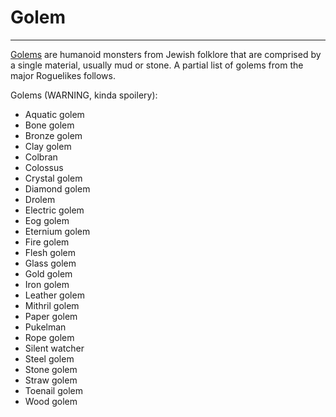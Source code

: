 # Golem

---

[Golems](http://www.wikipedia.org/wiki/Golem) are humanoid monsters from Jewish folklore that are comprised by a single material, usually mud or stone. A partial list of golems from the major Roguelikes follows.

Golems (WARNING, kinda spoilery):

- Aquatic golem
- Bone golem
- Bronze golem
- Clay golem
- Colbran
- Colossus
- Crystal golem
- Diamond golem
- Drolem
- Electric golem
- Eog golem
- Eternium golem
- Fire golem
- Flesh golem
- Glass golem
- Gold golem
- Iron golem
- Leather golem
- Mithril golem
- Paper golem
- Pukelman
- Rope golem
- Silent watcher
- Steel golem
- Stone golem
- Straw golem
- Toenail golem
- Wood golem
